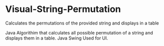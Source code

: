 # Visual-String-Permutation
Calculates the permutations of the provided string and displays in a table

Java Algorithim that calculates all possible permutation of a string and displays them in a table.
Java Swing Used for UI.
